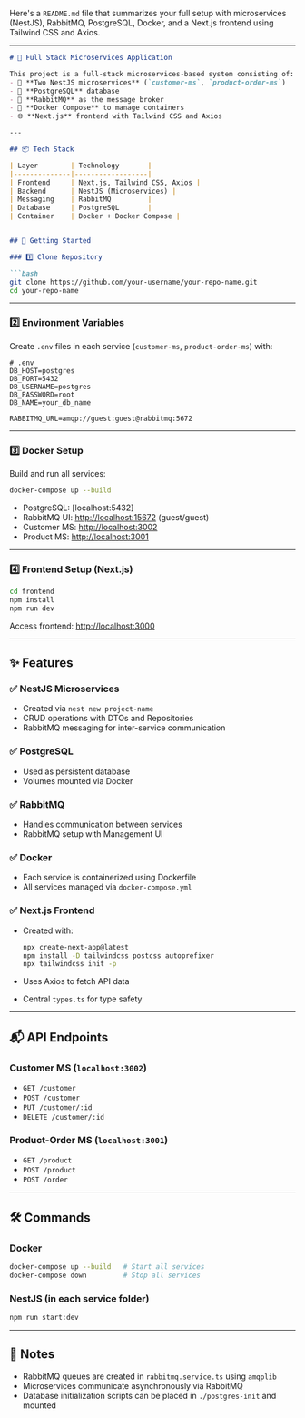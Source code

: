 Here's a `README.md` file that summarizes your full setup with microservices (NestJS), RabbitMQ, PostgreSQL, Docker, and a Next.js frontend using Tailwind CSS and Axios.

---

```md
# 🧩 Full Stack Microservices Application

This project is a full-stack microservices-based system consisting of:
- 🚀 **Two NestJS microservices** (`customer-ms`, `product-order-ms`)
- 🐘 **PostgreSQL** database
- 🐇 **RabbitMQ** as the message broker
- 🐳 **Docker Compose** to manage containers
- 🌐 **Next.js** frontend with Tailwind CSS and Axios

---

## 📦 Tech Stack

| Layer        | Technology       |
|--------------|------------------|
| Frontend     | Next.js, Tailwind CSS, Axios |
| Backend      | NestJS (Microservices) |
| Messaging    | RabbitMQ         |
| Database     | PostgreSQL       |
| Container    | Docker + Docker Compose |


## 🚀 Getting Started

### 1️⃣ Clone Repository

```bash
git clone https://github.com/your-username/your-repo-name.git
cd your-repo-name
````

---

### 2️⃣ Environment Variables

Create `.env` files in each service (`customer-ms`, `product-order-ms`) with:

```env
# .env
DB_HOST=postgres
DB_PORT=5432
DB_USERNAME=postgres
DB_PASSWORD=root
DB_NAME=your_db_name

RABBITMQ_URL=amqp://guest:guest@rabbitmq:5672
```

---

### 3️⃣ Docker Setup

Build and run all services:

```bash
docker-compose up --build
```

* PostgreSQL: \[localhost:5432]
* RabbitMQ UI: [http://localhost:15672](http://localhost:15672) (guest/guest)
* Customer MS: [http://localhost:3002](http://localhost:3002)
* Product MS: [http://localhost:3001](http://localhost:3001)

---

### 4️⃣ Frontend Setup (Next.js)

```bash
cd frontend
npm install
npm run dev
```

Access frontend: [http://localhost:3000](http://localhost:3000)

---

## ✨ Features

### ✅ NestJS Microservices

* Created via `nest new project-name`
* CRUD operations with DTOs and Repositories
* RabbitMQ messaging for inter-service communication

### ✅ PostgreSQL

* Used as persistent database
* Volumes mounted via Docker

### ✅ RabbitMQ

* Handles communication between services
* RabbitMQ setup with Management UI

### ✅ Docker

* Each service is containerized using Dockerfile
* All services managed via `docker-compose.yml`

### ✅ Next.js Frontend

* Created with:

  ```bash
  npx create-next-app@latest
  npm install -D tailwindcss postcss autoprefixer
  npx tailwindcss init -p
  ```
* Uses Axios to fetch API data
* Central `types.ts` for type safety

---

## 📬 API Endpoints

### Customer MS (`localhost:3002`)

* `GET /customer`
* `POST /customer`
* `PUT /customer/:id`
* `DELETE /customer/:id`

### Product-Order MS (`localhost:3001`)

* `GET /product`
* `POST /product`
* `POST /order`

---

## 🛠 Commands

### Docker

```bash
docker-compose up --build   # Start all services
docker-compose down         # Stop all services
```

### NestJS (in each service folder)

```bash
npm run start:dev
```

---

## 📌 Notes

* RabbitMQ queues are created in `rabbitmq.service.ts` using `amqplib`
* Microservices communicate asynchronously via RabbitMQ
* Database initialization scripts can be placed in `./postgres-init` and mounted

